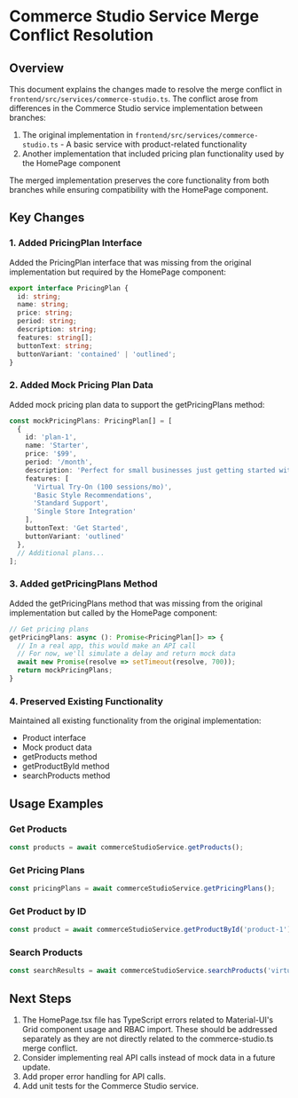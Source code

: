# Commerce Studio Service Merge Conflict Resolution

## Overview

This document explains the changes made to resolve the merge conflict in `frontend/src/services/commerce-studio.ts`. The conflict arose from differences in the Commerce Studio service implementation between branches:

1. The original implementation in `frontend/src/services/commerce-studio.ts` - A basic service with product-related functionality
2. Another implementation that included pricing plan functionality used by the HomePage component

The merged implementation preserves the core functionality from both branches while ensuring compatibility with the HomePage component.

## Key Changes

### 1. Added PricingPlan Interface

Added the PricingPlan interface that was missing from the original implementation but required by the HomePage component:

```typescript
export interface PricingPlan {
  id: string;
  name: string;
  price: string;
  period: string;
  description: string;
  features: string[];
  buttonText: string;
  buttonVariant: 'contained' | 'outlined';
}
```

### 2. Added Mock Pricing Plan Data

Added mock pricing plan data to support the getPricingPlans method:

```typescript
const mockPricingPlans: PricingPlan[] = [
  {
    id: 'plan-1',
    name: 'Starter',
    price: '$99',
    period: '/month',
    description: 'Perfect for small businesses just getting started with AI-powered eyewear retail.',
    features: [
      'Virtual Try-On (100 sessions/mo)',
      'Basic Style Recommendations',
      'Standard Support',
      'Single Store Integration'
    ],
    buttonText: 'Get Started',
    buttonVariant: 'outlined'
  },
  // Additional plans...
];
```

### 3. Added getPricingPlans Method

Added the getPricingPlans method that was missing from the original implementation but called by the HomePage component:

```typescript
// Get pricing plans
getPricingPlans: async (): Promise<PricingPlan[]> => {
  // In a real app, this would make an API call
  // For now, we'll simulate a delay and return mock data
  await new Promise(resolve => setTimeout(resolve, 700));
  return mockPricingPlans;
}
```

### 4. Preserved Existing Functionality

Maintained all existing functionality from the original implementation:
- Product interface
- Mock product data
- getProducts method
- getProductById method
- searchProducts method

## Usage Examples

### Get Products

```typescript
const products = await commerceStudioService.getProducts();
```

### Get Pricing Plans

```typescript
const pricingPlans = await commerceStudioService.getPricingPlans();
```

### Get Product by ID

```typescript
const product = await commerceStudioService.getProductById('product-1');
```

### Search Products

```typescript
const searchResults = await commerceStudioService.searchProducts('virtual');
```

## Next Steps

1. The HomePage.tsx file has TypeScript errors related to Material-UI's Grid component usage and RBAC import. These should be addressed separately as they are not directly related to the commerce-studio.ts merge conflict.
2. Consider implementing real API calls instead of mock data in a future update.
3. Add proper error handling for API calls.
4. Add unit tests for the Commerce Studio service.